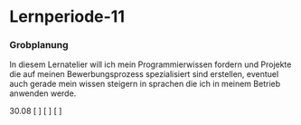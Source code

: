 # Lernperiode-11
### Grobplanung
In diesem Lernatelier will ich mein Programmierwissen fordern und Projekte die auf meinen Bewerbungsprozess spezialisiert sind erstellen, eventuel auch gerade mein wissen steigern in sprachen die ich in meinem Betrieb anwenden werde.

30.08
[ ] 
[ ]
[ ]
